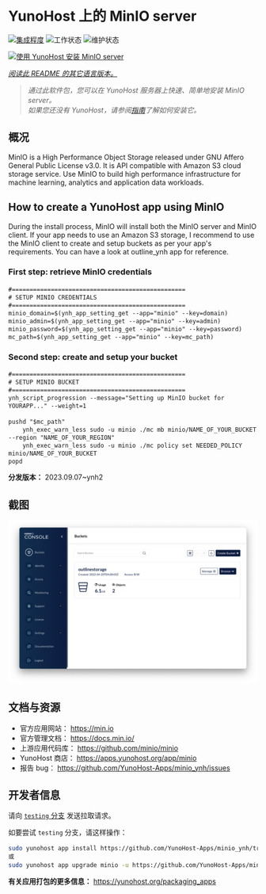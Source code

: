 <!--
注意：此 README 由 <https://github.com/YunoHost/apps/tree/master/tools/readme_generator> 自动生成
请勿手动编辑。
-->

# YunoHost 上的 MinIO server

[![集成程度](https://dash.yunohost.org/integration/minio.svg)](https://dash.yunohost.org/appci/app/minio) ![工作状态](https://ci-apps.yunohost.org/ci/badges/minio.status.svg) ![维护状态](https://ci-apps.yunohost.org/ci/badges/minio.maintain.svg)

[![使用 YunoHost 安装 MinIO server](https://install-app.yunohost.org/install-with-yunohost.svg)](https://install-app.yunohost.org/?app=minio)

*[阅读此 README 的其它语言版本。](./ALL_README.md)*

> *通过此软件包，您可以在 YunoHost 服务器上快速、简单地安装 MinIO server。*  
> *如果您还没有 YunoHost，请参阅[指南](https://yunohost.org/install)了解如何安装它。*

## 概况

MinIO is a High Performance Object Storage released under GNU Affero General Public License v3.0. It is API compatible with Amazon S3 cloud storage service. Use MinIO to build high performance infrastructure for machine learning, analytics and application data workloads.

## How to create a YunoHost app using MinIO

During the install process, MinIO will install both the MinIO server and MinIO client.
If your app needs to use an Amazon S3 storage, I recommend to use the MinIO client to create and setup buckets as per your app's requirements. You can have a look at outline_ynh app for reference.

### First step: retrieve MinIO credentials
```
#=================================================
# SETUP MINIO CREDENTIALS
#=================================================
minio_domain=$(ynh_app_setting_get --app="minio" --key=domain)
minio_admin=$(ynh_app_setting_get --app="minio" --key=admin)
minio_password=$(ynh_app_setting_get --app="minio" --key=password)
mc_path=$(ynh_app_setting_get --app="minio" --key=mc_path)
```

### Second step: create and setup your bucket
```
#=================================================
# SETUP MINIO BUCKET
#=================================================
ynh_script_progression --message="Setting up MinIO bucket for YOURAPP..." --weight=1

pushd "$mc_path"
	ynh_exec_warn_less sudo -u minio ./mc mb minio/NAME_OF_YOUR_BUCKET --region "NAME_OF_YOUR_REGION"
	ynh_exec_warn_less sudo -u minio ./mc policy set NEEDED_POLICY minio/NAME_OF_YOUR_BUCKET
popd
```

**分发版本：** 2023.09.07~ynh2

## 截图

![MinIO server 的截图](./doc/screenshots/minio-browser.png)

## 文档与资源

- 官方应用网站： <https://min.io>
- 官方管理文档： <https://docs.min.io/>
- 上游应用代码库： <https://github.com/minio/minio>
- YunoHost 商店： <https://apps.yunohost.org/app/minio>
- 报告 bug： <https://github.com/YunoHost-Apps/minio_ynh/issues>

## 开发者信息

请向 [`testing` 分支](https://github.com/YunoHost-Apps/minio_ynh/tree/testing) 发送拉取请求。

如要尝试 `testing` 分支，请这样操作：

```bash
sudo yunohost app install https://github.com/YunoHost-Apps/minio_ynh/tree/testing --debug
或
sudo yunohost app upgrade minio -u https://github.com/YunoHost-Apps/minio_ynh/tree/testing --debug
```

**有关应用打包的更多信息：** <https://yunohost.org/packaging_apps>

